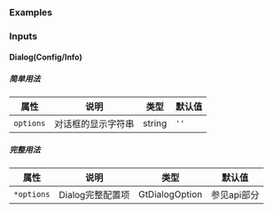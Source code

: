 ### Examples

<!-- example(modal-confirm-overview) -->

<!-- example(modal-info-overview) -->

<!-- example(modal-toast-overview) -->

<!-- example(modal-wrap-overview) -->

### Inputs

#### Dialog(Config/Info)

##### 简单用法

| 属性             | 说明            |类型           |默认值          |
|-----------------|-----------------|--------------|---------------|
|`options`        |对话框的显示字符串|string          |`''`           |

##### 完整用法

| 属性             | 说明            |类型           |默认值          |
|-----------------|-----------------|--------------|---------------|
|`*options`       |Dialog完整配置项  |GtDialogOption |参见api部分               |
